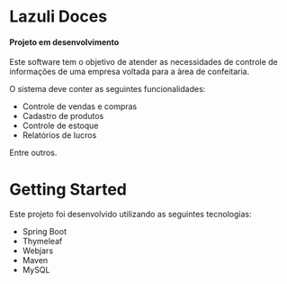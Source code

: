 # Lazuli Doces
#### Projeto em desenvolvimento

Este software tem o objetivo de atender as necessidades de controle de informações de uma empresa voltada para a àrea de confeitaria.

O sistema deve conter as seguintes funcionalidades:
- Controle de vendas e compras
- Cadastro de produtos
- Controle de estoque
- Relatórios de lucros 

Entre outros.

# Getting Started

Este projeto foi desenvolvido utilizando as seguintes tecnologias:
- Spring Boot
- Thymeleaf
- Webjars
- Maven
- MySQL
